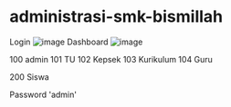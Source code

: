 # administrasi-smk-bismillah
Login
![image](https://user-images.githubusercontent.com/60428779/126539970-ac9da41d-7308-4fd9-b9e6-530fc1c9e6e5.png)
Dashboard
![image](https://user-images.githubusercontent.com/60428779/126540073-3007c78a-6fdf-4e8d-a247-95ff52f5a819.png)

100 admin
101 TU
102 Kepsek
103 Kurikulum
104 Guru

200 Siswa

Password 'admin'
